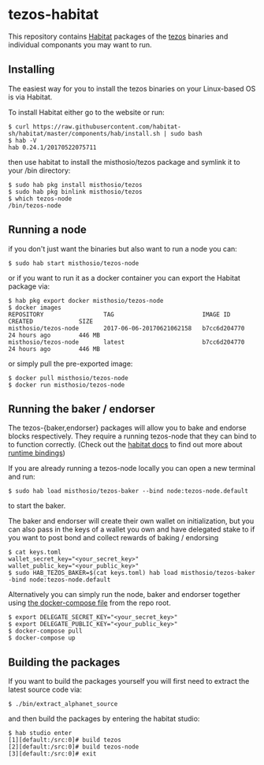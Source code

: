 # tezos-habitat

This repository contains [Habitat](https://www.habitat.sh/) packages of the [tezos](https://github.com/tezos/tezos) binaries and individual componants you may want to run.

## Installing

The easiest way for you to install the tezos binaries on your Linux-based OS is via Habitat.

To install Habitat either go to the website or run:
```
$ curl https://raw.githubusercontent.com/habitat-sh/habitat/master/components/hab/install.sh | sudo bash
$ hab -V
hab 0.24.1/20170522075711
```

then use habitat to install the misthosio/tezos package and symlink it to your /bin directory:
```
$ sudo hab pkg install misthosio/tezos
$ sudo hab pkg binlink misthosio/tezos
$ which tezos-node
/bin/tezos-node
```

## Running a node

if you don't just want the binaries but also want to run a node you can:
```
$ sudo hab start misthosio/tezos-node
```

or if you want to run it as a docker container you can export the Habitat package via:

```
$ hab pkg export docker misthosio/tezos-node
$ docker images
REPOSITORY                 TAG                         IMAGE ID            CREATED             SIZE
misthosio/tezos-node       2017-06-06-20170621062158   b7cc6d204770        24 hours ago        446 MB
misthosio/tezos-node       latest                      b7cc6d204770        24 hours ago        446 MB
```

or simply pull the pre-exported image:
```
$ docker pull misthosio/tezos-node
$ docker run misthosio/tezos-node
```

## Running the baker / endorser

The tezos-{baker,endorser} packages will allow you to bake and endorse blocks respectively. They require a running tezos-node that they can bind to to function correctly. (Check out the [habitat docs](https://www.habitat.sh/docs/overview/) to find out more about [runtime bindings](https://www.habitat.sh/docs/run-packages-binding/))

If you are already running a tezos-node locally you can open a new terminal and run:
```
$ sudo hab load misthosio/tezos-baker --bind node:tezos-node.default
```
to start the baker.

The baker and endorser will create their own wallet on initialization, but you can also pass in the keys of a wallet you own and have delegated stake to if you want to post bond and collect rewards of baking / endorsing

```
$ cat keys.toml
wallet_secret_key="<your_secret_key>"
wallet_public_key="<your_public_key>"
$ sudo HAB_TEZOS_BAKER=$(cat keys.toml) hab load misthosio/tezos-baker -bind node:tezos-node.default
```

Alternatively you can simply run the node, baker and endorser together using [the docker-compose file](./docker-compose.yml) from the repo root.

```
$ export DELEGATE_SECRET_KEY="<your_secret_key>"
$ export DELEGATE_PUBLIC_KEY="<your_public_key>"
$ docker-compose pull
$ docker-compose up
```

## Building the packages

If you want to build the packages yourself you will first need to extract the latest source code via:
```
$ ./bin/extract_alphanet_source
```
and then build the packages by entering the habitat studio:

```
$ hab studio enter
[1][default:/src:0]# build tezos
[2][default:/src:0]# build tezos-node
[3][default:/src:0]# exit
```
